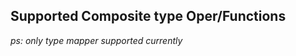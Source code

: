 Supported Composite type Oper/Functions
---------------------------------------

_ps: only type mapper supported currently_

